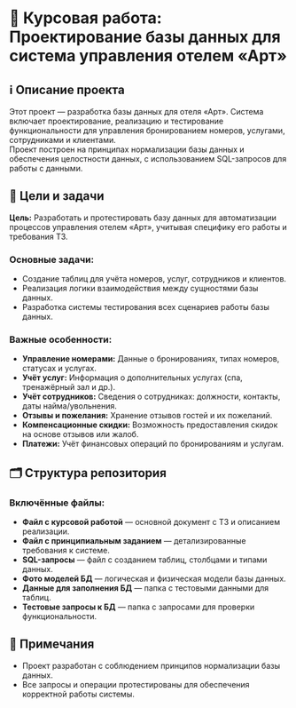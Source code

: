 # 🏨 Курсовая работа: Проектирование базы данных для система управления отелем «Арт»

## ℹ️ Описание проекта

Этот проект — разработка базы данных для отеля «Арт». Система включает проектирование, реализацию и тестирование функциональности для управления бронированием номеров, услугами, сотрудниками и клиентами.  
Проект построен на принципах нормализации базы данных и обеспечения целостности данных, с использованием SQL-запросов для работы с данными.

## 🎯 Цели и задачи

**Цель:** Разработать и протестировать базу данных для автоматизации процессов управления отелем «Арт», учитывая специфику его работы и требования ТЗ.

### Основные задачи:
- Создание таблиц для учёта номеров, услуг, сотрудников и клиентов.
- Реализация логики взаимодействия между сущностями базы данных.
- Разработка системы тестирования всех сценариев работы базы данных.

### Важные особенности:
- **Управление номерами:** Данные о бронированиях, типах номеров, статусах и услугах.
- **Учёт услуг:** Информация о дополнительных услугах (спа, тренажёрный зал и др.).
- **Учёт сотрудников:** Сведения о сотрудниках: должности, контакты, даты найма/увольнения.
- **Отзывы и пожелания:** Хранение отзывов гостей и их пожеланий.
- **Компенсационные скидки:** Возможность предоставления скидок на основе отзывов или жалоб.
- **Платежи:** Учёт финансовых операций по бронированиям и услугам.

## 🗂️ Структура репозитория

### Включённые файлы:
- **Файл с курсовой работой** — основной документ с ТЗ и описанием реализации.
- **Файл с принципиальным заданием** — детализированные требования к системе.
- **SQL-запросы** — файл с созданием таблиц, столбцами и типами данных.
- **Фото моделей БД** — логическая и физическая модели базы данных.
- **Данные для заполнения БД** — папка с тестовыми данными для таблиц.
- **Тестовые запросы к БД** — папка с запросами для проверки функциональности.

## 📌 Примечания

- Проект разработан с соблюдением принципов нормализации базы данных.
- Все запросы и операции протестированы для обеспечения корректной работы системы.
